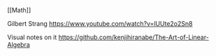 [[Math]]

Gilbert Strang
https://www.youtube.com/watch?v=lUUte2o2Sn8

Visual notes on it
https://github.com/kenjihiranabe/The-Art-of-Linear-Algebra